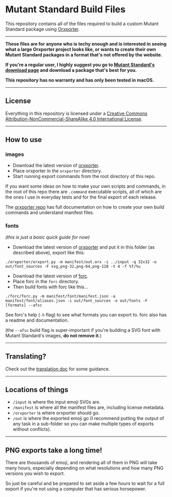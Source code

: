 # Mutant Standard Build Files

This repository contains all of the files required to build a custom Mutant Standard package using [Orxporter](https://github.com/mutantstandard/orxporter).

-----

**These files are for anyone who is techy enough and is interested in seeing what a large Orxporter project looks like, or wants to create their own Mutant Standard packages in a format that's not offered by the website.**

**If you're a regular user, I highly suggest you go to [Mutant Standard's download page](https://mutant.tech/download) and download a package that's best for you.**

**This repository has no warranty and has only been tested in macOS.**

-----

## License

Everything in this repository is licensed under a [Creative Commons Attribution-NonCommercial-ShareAlike 4.0 International License](https://creativecommons.org/licenses/by-nc-sa/4.0/).


-----

## How to use

### images

- Download the latest version of [orxporter](https://github.com/dzuk-mutant/orxporter/).
- Place orxporter in the `orxporter` directory.
- Start running export commands from the root directory of this repo.

If you want some ideas on how to make your own scripts and commands, in the root of this repo there are `.command` executable scripts, all of which are the ones I use in everyday tests and for the final export of each release.

The [orxporter repo](https://github.com/mutantstandard/orxporter/) has full documentation on how to create your own build commands and understand manifest files.

### fonts

*(this is just a basic quick guide for now)*

- Download the latest version of [orxporter](https://github.com/dzuk-mutant/orxporter/) and put it in this folder (as described above), export like this:

```
./orxporter/orxport.py -m manifest/out.orx -i ../input -q 32x32 -o out/font_sources -F svg,png-32,png-64,png-128 -t 4 -f %f/%u
```

- Download the latest version of [forc](https://github.com/mutantstandard/orxporter/).
- Place forc in the `forc` directory.
- Then build fonts with forc like this...


```
./forc/forc.py -m manifest/font/manifest.json -a manifest/font/aliases.json -i out/font_sources -o out/fonts -F [formats] --afsc
```

See forc's help (`-h` flag) to see what formats you can export to. forc also has a readme and documentation.

(the `--afsc` build flag is super-important if you're building a SVG font with Mutant Standard's images, **do not remove it**.)



------

## Translating?

Check out the [translation doc](translating.md) for some guidance.

------

## Locations of things

- `/input` is where the input emoji SVGs are.
- `/manifest` is where all the manifest files are, including license metadata.
- `/orxporter` is where orxporter should go.
- `/out` is where the exported emoji go (I recommend putting the output of any task in a sub-folder so you can make multiple types of exports without conflicts).

------

## PNG exports take a long time!

There are thousands of emoji, and rendering all of them in PNG will take many hours, especially depending on what resolutions and how many PNG versions you wish to export.

So just be careful and be prepared to set aside a few hours to wait for a full export if you're not using a computer that has serious horsepower.
